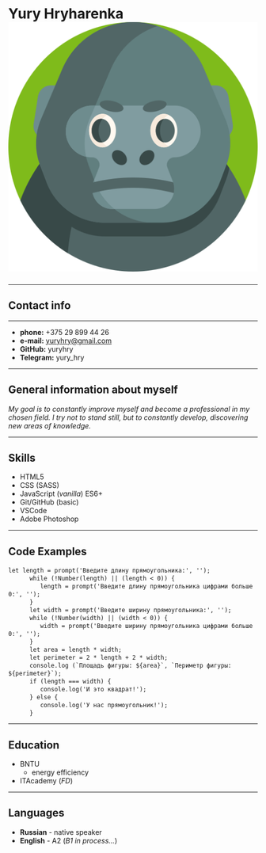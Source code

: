 # **Yury Hryharenka** ![icon](/gorilla.png "Avatar")
***
## Contact info
***
* **phone:** +375 29 899 44 26
* **e-mail:** yuryhry@gmail.com
* **GitHub:** yuryhry
* **Telegram:** yury_hry
***
## General information about myself
*My goal is to constantly improve myself and become a professional in my chosen field. I try not to stand still, but to constantly develop, discovering new areas of knowledge.*
***
## Skills
* HTML5
* CSS (SASS)
* JavaScript (*vanilla*) ES6+
* Git/GitHub (basic)
* VSCode
* Adobe Photoshop
***
## Code Examples
```
let length = prompt('Введите длину прямоугольника:', '');
      while (!Number(length) || (length < 0)) {
         length = prompt('Введите длину прямоугольника цифрами больше 0:', '');
      }
      let width = prompt('Введите ширину прямоугольника:', '');
      while (!Number(width) || (width < 0)) {
         width = prompt('Введите ширину прямоугольника цифрами больше 0:', '');
      }
      let area = length * width;
      let perimeter = 2 * length + 2 * width;
      console.log (`Площадь фигуры: ${area}`, `Периметр фигуры: ${perimeter}`);
      if (length === width) {
         console.log('И это квадрат!');
      } else {
         console.log('У нас прямоугольник!');
      }
```
***
## Education
* BNTU 
  * energy efficiency 
* ITAcademy (*FD*)
***
## Languages
* **Russian** - native speaker
* **English** - A2 (*B1 in process…*)